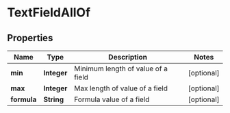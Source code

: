 

# TextFieldAllOf

## Properties

Name | Type | Description | Notes
------------ | ------------- | ------------- | -------------
**min** | **Integer** | Minimum length of value of a field |  [optional]
**max** | **Integer** | Max length of value of a field |  [optional]
**formula** | **String** | Formula value of a field |  [optional]



